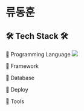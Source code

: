 # 류동훈 

## 🛠 Tech Stack 🛠
📌 Programming Language
<img src="https://img.shields.io/badge/Java-#F7DF1E?style=for-the-badge&logo=java&logoColor=white">

📌 Framework

📌 Database
 
📌 Deploy
 

📌 Tools
     
